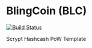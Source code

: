BlingCoin (BLC)
===========

[![Build Status](https://travis-ci.org/RazorLove/blingcoin.png?branch=master)](https://travis-ci.org/RazorLove/blingcoin)


Scrypt Hashcash PoW Template